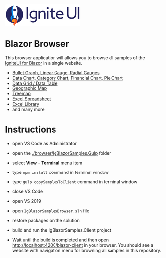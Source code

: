<div style="display: flex; flex-flow: row;">
<img height="70px" style="border-radius: 0.25rem" alt="ignite-ui" src="../browser/IgBlazorSamples.Client/wwwroot/images/logo-ignite-ui.svg"/>
<!-- <div style="font-size: 2.5rem; align-self: start; justify-content: start; margin: 0px; margin-left: 0.5rem; margin-right: 0.5rem">BLAZOR BROWSER</div> -->
<!-- <img height="52px" style="border-radius: 0.25rem" alt="ignite-wc" src="./browser/IgBlazorSamples.Client/wwwroot/images/blazor.png"/> -->
</div>

# Blazor Browser

This browser application will allows you to browse all samples of the [IgniteUI for Blazor](https://www.infragistics.com/blazorsite/components/general-getting-started.html) in a single website.

- [Bullet Graph, Linear Gauge, Radial Gauges](https://infragistics.com/blazorsite/components/radial-gauge.html)
- [Data Chart, Category Chart, Financial Chart, Pie Chart](https://infragistics.com/blazorsite/components/data-chart.html)
- [Data Grid / Data Table](https://infragistics.com/blazorsite/components/data-grid.html)
- [Geographic Map](https://infragistics.com/blazorsite/components/geo-map.html)
- [Treemap](https://infragistics.com/blazorsite/components/treemap-overview.html)
- [Excel Spreadsheet](https://infragistics.com/blazorsite/components/spreadsheet_overview.html)
- [Excel Library](https://infragistics.com/blazorsite/components/excel_library_using_workbooks.html)
- and many more


# Instructions

- open VS Code as Administrator

- open the [./browser/IgBlazorSamples.Gulp](./browser/IgBlazorSamples.Gulp) folder

- select **View** - **Terminal** menu item

- type `npm install` command in terminal window

- type `gulp copySamplesToClient` command in terminal window

- close VS Code

- open VS 2019

- open `IgBlazorSamplesBrowser.sln` file

- restore packages on the solution

- build and run the IgBlazorSamples.Client project

- Wait until the build is completed and then open [http://localhost:4200/blazor-client](http://localhost:4200/blazor-client) in your browser. You should see a website with navigation menu for browning all samples in this repository.


